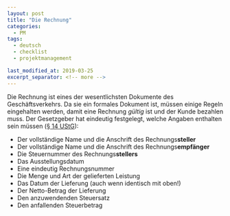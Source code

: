 ```yaml
---
layout: post
title: "Die Rechnung"
categories:
  - PM
tags:
  - deutsch
  - checklist
  - projektmanagement

last_modified_at: 2019-03-25
excerpt_separator: <!-- more -->
---
```


Die Rechnung ist eines der wesentlichsten Dokumente des Geschäftsverkehrs. Da sie ein formales Dokument ist, müssen einige Regeln eingehalten werden, damit eine Rechnung _gültig_ ist und der Kunde bezahlen muss. Der Gesetzgeber hat eindeutig festgelegt, welche Angaben enthalten sein müssen ([§ 14 UStG](https://www.gesetze-im-internet.de/ustg_1980/__14.html)):

<!-- more -->

- Der vollständige Name und die Anschrift des Rechnungs**steller**
- Der vollständige Name und die Anschrift des Rechnungs**empfänger**
- Die Steuernummer des Rechnungs**stellers**
- Das Ausstellungsdatum
- Eine eindeutig Rechnungsnummer
- Die Menge und Art der gelieferten Leistung
- Das Datum der Lieferung (auch wenn identisch mit oben!)
- Der Netto-Betrag der Lieferung
- Den anzuwendenden Steuersatz
- Den anfallenden Steuerbetrag